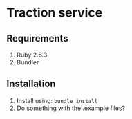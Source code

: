 # Traction service

## Requirements

1. Ruby 2.6.3
1. Bundler

## Installation

1. Install using: `bundle install`
1. Do something with the .example files?
